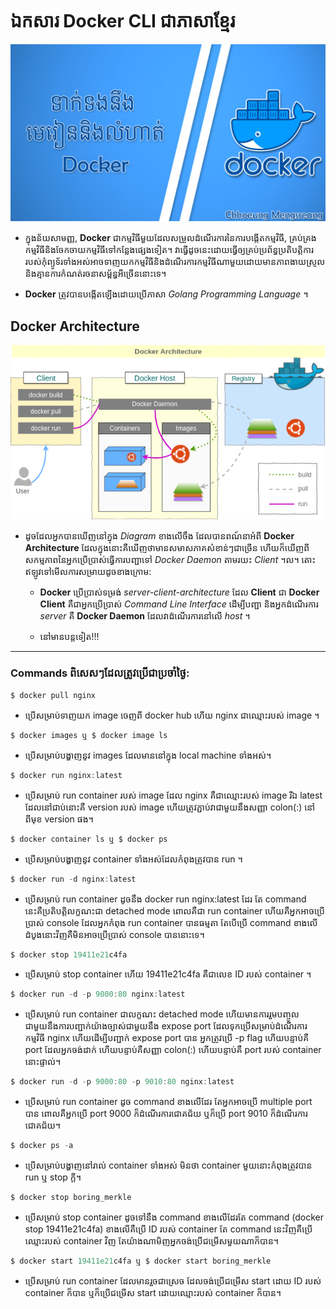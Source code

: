 # ឯកសារ Docker CLI ជាភាសាខ្មែរ

![docker thumbnail](/_thumbnail_doc/docker.jpg "Docker Tutorial")

- ក្នុងន័យសាមញ្ញ, **Docker** ជាកម្មវិធីមួយដែលសម្រួលដំណើរការនៃការបង្កើតកម្មវិធី, គ្រប់គ្រងកម្មវិធីនិងចែកចាយកម្មវិធីទៅកន្លែងផ្សេងទៀត។ វាធ្វើដូចនេះដោយធ្វើឲ្យគ្រប់ប្រព័ន្ធប្រតិបត្តិការរបស់កុំព្យូទ័រទាំងអស់អាចទាញយកកម្មវិធីនិងដំណើរការកម្មវិធីណាមួយដោយមានភាពងាយស្រួល និងគ្មានការកំណត់រចនាសម្ព័ន្ធអីច្រើននោះទេ។

- **Docker** ត្រូវបានបង្កើតឡើងដោយប្រើភាសា _Golang Programming Language_ ។

## Docker Architecture

![docker architecture thumbnail](/_thumbnail_doc/docker-architecture.png "Docker Architecture Tutorial")

- ដូចដែលអ្នកបានឃើញនៅក្នុង _Diagram_ ខាងលើចឹង ដែលបានពណ៍នាអំពី **Docker Architecture** ដែលក្នុងនោះគឺឃើញថាមានសមាសភាគសំខាន់ៗជាច្រើន ហើយក៏ឃើញពីសកម្មភាពនៃអ្នកប្រើប្រាស់ធ្វើការបញ្ជាទៅ _Docker Daemon_ តាមរយះ _Client_ ។ល។ តោះឥឡូវទៅមើលការសម្រាយដូចខាងក្រោម:
    - **Docker** ប្រើប្រាស់ទម្រង់ _server-client-architecture_ ដែល **Client** ជា **Docker Client** គឺជាអ្នកប្រើប្រាស់ _Command Line Interface_ ដើម្បីបញ្ជា និងអ្នកដំណើរការ _server_ គឺ **Docker Daemon** ដែលវាដំណើរការនៅលើ _host_ ។

    - នៅមានបន្តទៀត!!!
---

### Commands ពិសេសៗដែលត្រូវប្រើជាប្រចាំថ្ងៃ:

```js
$ docker pull nginx
```

- ប្រើសម្រាប់ទាញយក image ចេញពី docker hub ហើយ nginx ជាឈ្មោះរបស់ image ។

```js
$ docker images ឬ​ $ docker image ls
```

- ប្រើសម្រាប់បង្ហាញនូវ images ដែលមាននៅក្នុង local machine ទាំងអស់។

```js
$ docker run nginx:latest 
```

- ប្រើសម្រាប់ run container របស់ image ដែល nginx គឺជាឈ្មោះរបស់ image រីឯ latest ដែលនៅជាប់នោះគឺ​ version របស់ image ហើយត្រូវភ្ជាប់វាជាមួយនឹងសញ្ញា colon(:) នៅពីមុខ version ផង។

```js
$ docker container ls ឬ $ docker ps 
```

- ប្រើសម្រាប់បង្ហាញនូវ container ទាំងអស់ដែលកំពុងត្រូវបាន run ។

```js
$ docker run -d nginx:latest
```

- ប្រើសម្រាប់ run container ដូចនឹង docker run nginx:latest ដែរ តែ​ command នេះគឺប្រតិបត្តិលក្ខណះជា detached mode ពោលគឺជា run container ហើយគឺអ្នកអាចប្រើប្រាស់ console ដែលអ្នកកំពុង run container បានធម្មតា តែបើប្រើ command ខាងលើដំបូងនោះវិញគឺមិនអាចប្រើប្រាស់ console បាននោះទេ។

```js
$ docker stop 19411e21c4fa
```

- ប្រើសម្រាប់ stop container ហើយ 19411e21c4fa​​ គឺជាលេខ ID របស់ container ។

```js
$ docker run -d -p 9000:80 nginx:latest
```

- ប្រើសម្រាប់ run container ជាលក្ខណះ detached mode ហើយមានការរួមបញ្ចូលជាមួយនឹងការបញ្ជាក់យ៉ាងច្បាស់ជាមួយនឹង expose port ដែលទុកប្រើសម្រាប់ដំណើរការកម្មវិធី nginx ហើយដើម្បីបញ្ជាក់ expose port បាន អ្នកត្រូវប្រើ -p flag ហើយបន្ទាប់គឺ port ដែលអ្នកចង់ដាក់ ហើយបន្ទាប់គឺសញ្ញា colon(:) ហើយបន្ទាប់គឺ port របស់ container នោះផ្ទាល់។

```js
$ docker run -d -p 9000:80 -p 9010:80 nginx:latest 
```

- ប្រើសម្រាប់ run container ដូច command ខាងលើដែរ តែអ្នកអាចប្រើ multiple port បាន ពោលគឺអ្នកប្រើ port 9000 ក៏ដំណើរការជោគជ័យ ឬក៏ប្រើ port 9010 ក៏ដំណើរការជោគជ័យ។

```js
$ docker ps -a
```

- ប្រើសម្រាប់បង្ហាញនៅរាល់ container ទាំងអស់ មិនថា container មួយនោះកំពុងត្រូវបាន run ឬ stop ក្តី។

```js
$ docker stop boring_merkle
```

- ប្រើសម្រាប់ stop container ដូចទៅនឹង command ខាងលើដែរតែ command (docker stop 19411e21c4fa) ខាងលើគឺប្រើ ID របស់ container តែ command នេះវិញគឺប្រើឈ្មោះរបស់ container វិញ តែយ៉ាងណាមិញអ្នកចង់ប្រើជម្រើសមួយណាក៏បាន។

```js
$ docker start 19411e21c4fa ឬ $ docker start boring_merkle
```

- ប្រើសម្រាប់ run container ដែលមានរួចជាស្រេច ដែលចង់ប្រើជម្រើស start ដោយ ID របស់ container ក៏បាន​ ឬក៏ប្រើជម្រើស​ start ដោយឈ្មោះរបស់ container ក៏បាន។